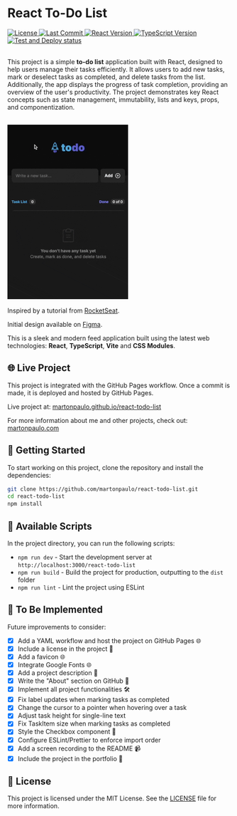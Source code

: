 # React To-Do List

<div>
  <a href="https://github.com/martonpaulo/react-todo-list/blob/main/LICENSE">
    <img
      src="https://img.shields.io/github/license/martonpaulo/react-todo-list"
      alt="License"
    />
  </a>

  <a href="https://github.com/martonpaulo/react-todo-list/commits/main/">
    <img
      src="https://img.shields.io/github/last-commit/martonpaulo/react-todo-list"
      alt="Last Commit"
    />
  </a>

  <a href="https://github.com/martonpaulo/react-todo-list/blob/main/package.json">
    <img
      src="https://img.shields.io/github/package-json/dependency-version/martonpaulo/react-todo-list/react"
      alt="React Version"
    />
  </a>

  <a href="https://github.com/search?q=repo%3Amartonpaulo%2Freact-todo-list++language%3ATypeScript">
    <img
      src="https://img.shields.io/github/package-json/dependency-version/martonpaulo/react-todo-list/dev/typescript"
      alt="TypeScript Version"
    />
  </a>
</div>

<div>
  <a href="https://github.com/martonpaulo/react-todo-list/actions/workflows/deploy.yml">
    <img
      src="https://github.com/martonpaulo/react-todo-list/actions/workflows/deploy.yml/badge.svg"
      alt="Test and Deploy status"
    />
  </a>
</div>

<br />

This project is a simple **to-do list** application built with React, designed to help users manage their tasks efficiently. It allows users to add new tasks, mark or deselect tasks as completed, and delete tasks from the list. Additionally, the app displays the progress of task completion, providing an overview of the user's productivity. The project demonstrates key React concepts such as state management, immutability, lists and keys, props, and componentization.

<br />

<img alt="Recording of live application" src="public/recording.gif" />

<br />

Inspired by a tutorial from [RocketSeat](https://www.rocketseat.com.br/).

Initial design available on [Figma](https://www.figma.com/design/LEqdd2mzfcSPJn0LnT1Vbl/React-To-Do-List).

This is a sleek and modern feed application built using the latest web technologies: **React**, **TypeScript**, **Vite** and **CSS Modules**.

## 🌐 Live Project

This project is integrated with the GitHub Pages workflow. Once a commit is made, it is deployed and hosted by GitHub Pages.

Live project at: [martonpaulo.github.io/react-todo-list](https://martonpaulo.github.io/react-todo-list)

For more information about me and other projects, check out: [martonpaulo.com](https://martonpaulo.com)

## 🚀 Getting Started

To start working on this project, clone the repository and install the dependencies:

```bash
git clone https://github.com/martonpaulo/react-todo-list.git
cd react-todo-list
npm install
```

## 📜 Available Scripts

In the project directory, you can run the following scripts:

- `npm run dev` - Start the development server at `http://localhost:3000/react-todo-list`
- `npm run build` - Build the project for production, outputting to the `dist` folder
- `npm run lint` - Lint the project using ESLint

## 🔧 To Be Implemented

Future improvements to consider:

- [x] Add a YAML workflow and host the project on GitHub Pages 🌐
- [x] Include a license in the project 📜
- [x] Add a favicon 🌐
- [x] Integrate Google Fonts 🌐
- [x] Add a project description 📝
- [x] Write the "About" section on GitHub 📄
- [x] Implement all project functionalities 🛠
- [x] Fix label updates when marking tasks as completed
- [x] Change the cursor to a pointer when hovering over a task
- [x] Adjust task height for single-line text
- [x] Fix TaskItem size when marking tasks as completed
- [x] Style the Checkbox component 🎨
- [x] Configure ESLint/Prettier to enforce import order
- [x] Add a screen recording to the README 📹
- [x] Include the project in the portfolio 📂

## 📄 License

This project is licensed under the MIT License. See the [LICENSE](LICENSE) file for more information.
